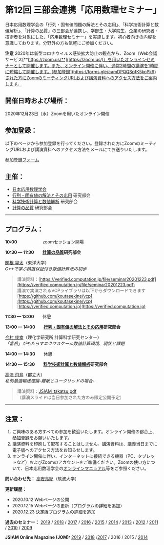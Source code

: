 # 第12回 三部会連携「応用数理セミナー」

日本応用数理学会の「行列・固有値問題の解法とその応用」、「科学技術計算と数値解析」、「計算の品質」の三部会が連携し、学部生・大学院生、企業の研究者・技術者を対象にした、「応用数理セミナー」を実施します。初心者向きの内容を意識しております。分野外の方も気軽にご参加ください。

**注意**  2020年は新型コロナウイルス感染拡大防止の観点から、Zoom（Web会議サービス[**https://zoom.us/**](https://zoom.us/)）を用いたオンラインセミナーとして開催します。また、オンライン開催に伴い、通常2時間の講演を1時間に短縮して開催します。[参加登録](https://forms.gle/camDPQQSpfK5kpPk9)された方にZoomのミーティングURLおよび講演資料へのアクセス方法をご案内します。


## 開催日時および場所：

2020年12月23日（水）Zoomを用いたオンライン開催


## 参加登録：

以下のページから参加登録を行ってください。登録された方にZoomのミーティングURLおよび講演資料へのアクセス方法をメールにてお送りいたします。

[参加登録フォーム](https://forms.gle/camDPQQSpfK5kpPk9)


## 主催：
- [日本応用数理学会](http://www.google.com/url?q=http%3A%2F%2Fwww.jsiam.org%2F&sa=D&sntz=1&usg=AFQjCNEVkRyHbm-qQGcWBghn6g8RLrEMpg)
- [行列・固有値の解法とその応用](http://www.google.com/url?q=http%3A%2F%2Fna.cs.tsukuba.ac.jp%2Fmepa%2F&sa=D&sntz=1&usg=AFQjCNHcMyKzQgsUnB4yQgGD-XSerx0d1g) 研究部会
- [科学技術計算と数値解析](http://scna.jsiam.org/) 研究部会
- [計算の品質](http://www.google.com/url?q=http%3A%2F%2Fwww.oishi.info.waseda.ac.jp%2F~qoc%2F&sa=D&sntz=1&usg=AFQjCNGZvFsMR7V0dZVUuK3rMxzv8fyJ0Q) 研究部会


----------
## プログラム：

**10:00**　　　　　　zoomセッション開場

**10:30 — 11:30**　　[**計算の品質**](http://www.google.com/url?q=http%3A%2F%2Fwww.oishi.info.waseda.ac.jp%2F~qoc%2F&sa=D&sntz=1&usg=AFQjCNGZvFsMR7V0dZVUuK3rMxzv8fyJ0Q)**研究部会**<br>

[関根 晃太](https://271.jp/)（東洋大学）<br>
_C++で学ぶ精度保証付き数値計算法の初歩_

> 講演資料：[https://verified.computation.jp/file/seminar20201223.pdf](https://verified.computation.jp/file/seminar20201223.pdf)<br>
講演で実演されるVCPライブラリは以下からダウンロードできます<br>
[https://github.com/koutasekine/vcp](https://github.com/koutasekine/vcp)<br>
[https://verified.computation.jp](https://verified.computation.jp)



**11:30 — 13:00**　　休憩



**13:00 — 14:00**　　[**行列・固有値の解法とその応用**](http://www.google.com/url?q=http%3A%2F%2Fna.cs.tsukuba.ac.jp%2Fmepa%2F&sa=D&sntz=1&usg=AFQjCNHcMyKzQgsUnB4yQgGD-XSerx0d1g)**研究部会**<br>

[今村 俊幸](https://www.riken.jp/research/labs/r-ccs/par_numer_comput_tech/index.html)（理化学研究所 計算科学研究センター）<br>
_「富岳」がもたらすエクサスケール数値計算環境、現状と課題_

**14:00 — 14:30**　　休憩

**14:30 — 15:30**　　[**科学技術計算と数値解析**](http://scna.jsiam.org/)**研究部会**<br>

[高津 飛鳥](https://sites.google.com/site/asukatakatsu/)（都立大）<br>
_私的最適輸送理論-離散とユークリッドの場合-_

>講演資料：[JSIAM_takatsu.pdf](https://github.com/tak-lab/JSIAM-Seminar-2020/raw/master/JSIAM_takatsu.pdf)<br>
（講演スライドは当日参加された方のみ限定公開予定）


----------
## 注意：
1. ご興味のある方すべての参加を歓迎いたします。オンライン開催の都合上、[参加登録](https://forms.gle/camDPQQSpfK5kpPk9)をお願いいたします。
2. 講演資料を印刷して配布することはしません。講演資料は、講義当日までに電子版へのアクセス方法をお知らせします。
3. オンライン開催に伴い、インターネットに接続できる機器（PC、タブレットなど）およびZoomのアカウントをご準備ください。Zoomの使い方について、日本応用数理学会の[オンラインマニュアル](https://sites.google.com/g.ecc.u-tokyo.ac.jp/jsiam2020-online-manual/%E3%83%9B%E3%83%BC%E3%83%A0)等をご参照ください。


**問い合わせ先：**
[高安亮紀](https://www.risk.tsukuba.ac.jp/~takitoshi/index.html)（筑波大学）


**更新履歴：**
- 2020.10.12 Webページの公開
- 2020.12.15 Webページの更新（プログラムの詳細を追加）
- 2020.12.23 決定版プログラムの詳細を追加


**過去のセミナー：** [2019](https://na.cs.tsukuba.ac.jp/mepa/?page_id=1689) / [2018](https://sites.google.com/view/jsiam-seminar-2018/) / [2017](http://www.google.com/url?q=http%3A%2F%2Fwww.oishi.info.waseda.ac.jp%2Fseminar%2Fjsiam_seminar_2017.html&sa=D&sntz=1&usg=AFQjCNGxhw58C7tHY6ZwdPB6zyX689wZlA) / [2016](http://www.google.com/url?q=http%3A%2F%2Fwww.sr3.t.u-tokyo.ac.jp%2Fjsiam%2Fjsiamseminar20161227&sa=D&sntz=1&usg=AFQjCNHH5bHtoFQrn6vIHRLR9HZAmAV8VA) / [2015](http://www.google.com/url?q=http%3A%2F%2Fwww.sr3.t.u-tokyo.ac.jp%2Fjsiam%2Fjsiamseminar20151224&sa=D&sntz=1&usg=AFQjCNHwIl8_oIqnyNHR4MUYOH4SIB4qGw) / [2014](http://www.google.com/url?q=http%3A%2F%2Fwww.oishi.info.waseda.ac.jp%2F~3ams2014%2F&sa=D&sntz=1&usg=AFQjCNEqn6da-5pCROI9hjeovyHIh5eOFQ) / [2013](http://www.sr3.t.u-tokyo.ac.jp/jsiam/jsiamseminar20131227) / [2012](http://www.sr3.t.u-tokyo.ac.jp/jsiam/jsiamseminar20121225) / [2011](http://www.oishi.info.waseda.ac.jp/~3ams2011/) / [2010](http://www.cs.tsukuba.ac.jp/~sakurai/Seminar20101126.html) / [2009](http://www.jsiam.org/modules/eguide01/event.php?eid=63)

**JSIAM Online Magazine (JOM):**  [2019](https://jom.jsiam.org/?article=G2003D) / [2018](https://jom.jsiam.org/?article=G1902A) /[2017](http://www.google.com/url?q=http%3A%2F%2Fjom.jsiam.org%2F%3Farticle%3DG1801D&sa=D&sntz=1&usg=AFQjCNEbhZ_zqWGHxtCza_xS9ZviMa-LAg) / 2016 / 2015 / [2014](http://www.google.com/url?q=http%3A%2F%2Fjom.jsiam.org%2F12699%2F&sa=D&sntz=1&usg=AFQjCNELJmCkZNmgDGNbyzUzpd3GHMSaqg)
